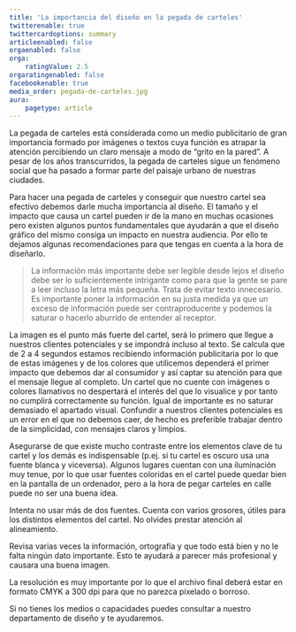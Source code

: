 ```yaml
---
title: 'La importancia del diseño en la pegada de carteles'
twitterenable: true
twittercardoptions: summary
articleenabled: false
orgaenabled: false
orga:
    ratingValue: 2.5
orgaratingenabled: false
facebookenable: true
media_order: pegada-de-carteles.jpg
aura:
    pagetype: article
---
```


La pegada de carteles está considerada como un medio publicitario de gran importancia formado por imágenes o textos cuya función es atrapar la atención percibiendo un claro mensaje a modo de “grito en la pared”. A pesar de los años transcurridos, la pegada de carteles sigue un fenómeno social que ha pasado a formar parte del paisaje urbano de nuestras ciudades.

Para hacer una pegada de carteles y conseguir que nuestro cartel sea efectivo debemos darle mucha importancia al diseño. El tamaño y el impacto que causa un cartel pueden ir de la mano en muchas ocasiones pero existen algunos puntos fundamentales que ayudarán a que el diseño gráfico del mismo consiga un impacto en nuestra audiencia. Por ello te dejamos algunas recomendaciones para que tengas en cuenta a la hora de diseñarlo.

> La información más importante debe ser legible desde lejos el diseño debe ser lo suficientemente intrigante como para que la gente se pare a leer incluso la letra más pequeña. Trata de evitar texto innecesario. Es importante poner la información en su justa medida ya que un exceso de información puede ser contraproducente y podemos la saturar o hacerlo aburrido de entender al receptor.

La imagen es el punto más fuerte del cartel, será lo primero que llegue a nuestros clientes potenciales y se impondrá incluso al texto. Se calcula que de 2 a 4 segundos estamos recibiendo información publicitaria por lo que de estas imágenes y de los colores que utilicemos dependerá el primer impacto que debemos dar al consumidor y así captar su atención para que el mensaje llegue al completo. Un cartel que no cuente con imágenes o colores llamativos no despertará el interés del que lo visualice y por tanto no cumplirá correctamente su función. Igual de importante es no saturar demasiado el apartado visual. Confundir a nuestros clientes potenciales es un error en el que no debemos caer, de hecho es preferible trabajar dentro de la simplicidad, con mensajes claros y limpios.

Asegurarse de que existe mucho contraste entre los elementos clave de tu cartel y los demás es indispensable (p.ej. si tu cartel es oscuro usa una fuente blanca y viceversa). Algunos lugares cuentan con una iluminación muy tenue, por lo que usar fuentes coloridas en el cartel puede quedar bien en la pantalla de un ordenador, pero a la hora de pegar carteles en calle puede no ser una buena idea.

Intenta no usar más de dos fuentes. Cuenta con varios grosores, útiles para los distintos elementos del cartel.  No olvides prestar atención al alineamiento.

Revisa varias veces la información,  ortografía y que todo está bien y no le falta ningún dato importante. Esto te ayudará a parecer más profesional y causara una buena imagen.

La resolución es muy importante por lo que el archivo final  deberá estar en formato CMYK a 300 dpi para que no parezca pixelado o borroso.

Si no tienes los medios o capacidades puedes consultar a nuestro departamento de diseño y te ayudaremos.